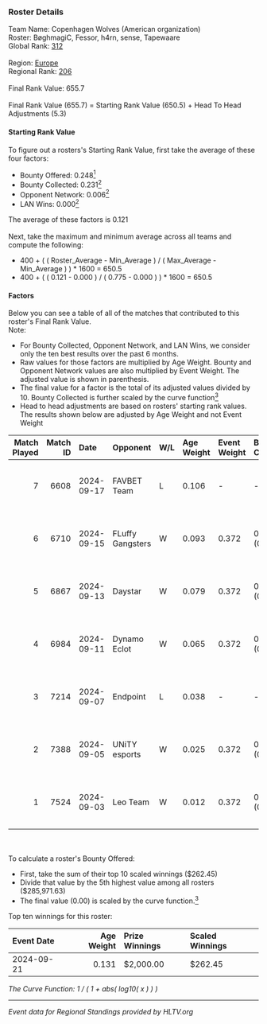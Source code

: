 ### Roster Details<br />
Team Name: Copenhagen Wolves (American organization)<br />
Roster: BøghmagiC, Fessor, h4rn, sense, Tapewaare<br />
Global Rank: [312](../../standings_global_2025_02_28.md)<br />
<br />
Region: [Europe]( ../../standings_europe_2025_02_28.md)<br />
Regional Rank: [206]( ../../standings_europe_2025_02_28.md)<br />
<br />
Final Rank Value:  655.7<br />
<br />
Final Rank Value (655.7) = Starting Rank Value (650.5) + Head To Head Adjustments (5.3)<br />

#### Starting Rank Value<br />
To figure out a rosters's Starting Rank Value, first take the average of these four factors:<br />
- Bounty Offered: 0.248[<sup>1</sup>](#table2)
- Bounty Collected: 0.231[<sup>2</sup>](#table1)
- Opponent Network: 0.006[<sup>2</sup>](#table1)
- LAN Wins: 0.000[<sup>2</sup>](#table1)

The average of these factors is 0.121<br />
<br />
Next, take the maximum and minimum average across all teams and compute the following:<br />
- 400 + ( ( Roster_Average - Min_Average ) / ( Max_Average - Min_Average ) ) * 1600 = 650.5
- 400 + ( ( 0.121 - 0.000 ) / ( 0.775 - 0.000 ) ) * 1600 = 650.5


#### Factors<br />
Below you can see a table of all of the matches that contributed to this roster's Final Rank Value.<br />
Note:<br />

- For Bounty Collected, Opponent Network, and LAN Wins, we consider only the ten best results over the past 6 months.
- Raw values for those factors are multiplied by Age Weight. Bounty and Opponent Network values are also multiplied by Event Weight. The adjusted value is shown in parenthesis.
- The final value for a factor is the total of its adjusted values divided by 10. Bounty Collected is further scaled by the curve function[<sup>3</sup>](#curveFunction)
- Head to head adjustments are based on rosters' starting rank values. The results shown below are adjusted by Age Weight and not Event Weight
<span id="table1"></span><br />


| Match Played | Match ID | Date       | Opponent         | W/L | Age Weight | Event Weight | Bounty Collected | Opponent Network | LAN Wins  | H2H Adj. | Roster                                    |
| -: | -: | :- | :- | :- | :- | :- | :- | :- | :- | -: | :- |
|            7 |     6608 | 2024-09-17 | FAVBET Team      | L   | 0.106      | -            | -                | -                | -         |    -0.61 | BøghmagiC, Fessor, h4rn, sense, Tapewaare |
|            6 |     6710 | 2024-09-15 | FLuffy Gangsters | W   | 0.093      | 0.372        | 0.017 (0.001)    | 1.000 (0.035)    | 0 (0.000) |     2.10 | BøghmagiC, Fessor, h4rn, sense, Tapewaare |
|            5 |     6867 | 2024-09-13 | Daystar          | W   | 0.079      | 0.372        | 0.000 (0.000)    | 0.147 (0.004)    | 0 (0.000) |     1.30 | BøghmagiC, Fessor, h4rn, sense, Tapewaare |
|            4 |     6984 | 2024-09-11 | Dynamo Eclot     | W   | 0.065      | 0.372        | 0.151 (0.004)    | 0.759 (0.018)    | 0 (0.000) |     1.93 | BøghmagiC, Fessor, h4rn, sense, Tapewaare |
|            3 |     7214 | 2024-09-07 | Endpoint         | L   | 0.038      | -            | -                | -                | -         |    -0.37 | BøghmagiC, Fessor, h4rn, sense, Tapewaare |
|            2 |     7388 | 2024-09-05 | UNiTY esports    | W   | 0.025      | 0.372        | 0.030 (0.000)    | 0.447 (0.004)    | 0 (0.000) |     0.62 | BøghmagiC, Fessor, h4rn, sense, Tapewaare |
|            1 |     7524 | 2024-09-03 | Leo Team         | W   | 0.012      | 0.372        | 0.031 (0.000)    | 0.618 (0.003)    | 0 (0.000) |     0.30 | BøghmagiC, Fessor, h4rn, sense, Tapewaare |

<br />
<span id="table2"></span><br />
To calculate a roster's Bounty Offered:<br />

- First, take the sum of their top 10 scaled winnings ($262.45)
- Divide that value by the 5th highest value among all rosters ($285,971.63)
- The final value (0.00) is scaled by the curve function.[<sup>3</sup>](#curveFunction)

Top ten winnings for this roster:<br />

| Event Date | Age Weight | Prize Winnings | Scaled Winnings |
| :- | -: | :- | :- |
| 2024-09-21 |      0.131 | $2,000.00      | $262.45         |


<span id="curveFunction"></span>_The Curve Function: 1 / ( 1 + abs( log10( x ) ) )_<br />

---
_Event data for Regional Standings provided by HLTV.org_<br />
